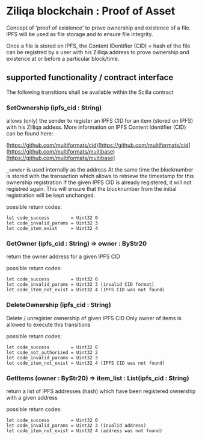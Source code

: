# Ziliqa blockchain : Proof of Asset

Concept of 'proof of existence' to prove ownership and existence of a file. IPFS will be used as file storage and to ensure file integrity.

Once a file is stored on IPFS, the Content IDentifier (CID) = hash of the file can be registred by a user with his Zilliqa address to prove ownership and existence at or before a particular block/time.


## supported functionality / contract interface

The following transitions shall be available within the Scilla contract

### SetOwnership (ipfs_cid : String)
allows (only) the sender to register an IPFS CID for an item (stored on IPFS) with his Zilliqa addess.
More information on IPFS Content Identifier (CID) can be found here:

(https://github.com/multiformats/cid)[https://github.com/multiformats/cid]
(https://github.com/multiformats/multibase)[https://github.com/multiformats/multibase]


`_sender` is used internally as the address
At the same time the blocknumber is stored with the transaction which allows to retrieve the timestamp for this ownership registration
If the given IPFS CID is already registered, it will not registred again. This will ensure that the blocknumber from the initial registration will be kept unchanged.

possible return codes:
```
let code_success        = Uint32 0
let code_invalid_params = Uint32 3
let code_item_exist     = Uint32 4
```

### GetOwner (ipfs_cid : String) => owner : ByStr20
return the owner address for a given IPFS CID

possible return codes:
```
let code_success        = Uint32 0
let code_invalid_params = Uint32 3 (invalid CID format)
let code_item_not_exist = Uint32 4 (IPFS CID was not found)
```

### DeleteOwnership (ipfs_cid : String)
Delete / unregister ownership of given IPFS CID
Only owner of items is allowed to execute this transitions

possible return codes:

```
let code_success        = Uint32 0
let code_not_authorized = Uint32 2
let code_invalid_params = Uint32 3
let code_item_not_exist = Uint32 4 (IPFS CID was not found)
```

### GetItems (owner : ByStr20) => item_list : List(ipfs_cid : String)
return a list of IPFS addresses (hash) which have been registered ownership with a given address

possible return codes:
```
let code_success        = Uint32 0
let code_invalid_params = Uint32 3 (invalid address)
let code_item_not_exist = Uint32 4 (address was not found)
```
